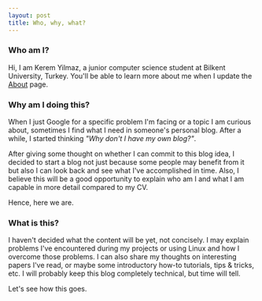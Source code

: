 ```yaml
---
layout: post
title: Who, why, what?
---
```


### Who am I?

Hi, I am Kerem Yilmaz, a junior computer science student at Bilkent University, Turkey. You'll be able to learn more about me when I update the [About](/aboutme) page. 

### Why am I doing this?

When I just Google for a specific problem I'm facing or a topic I am curious about, sometimes I find what I need in someone's personal blog. After a while, I started thinking _"Why don't I have my own blog?"_.

After giving some thought on whether I can commit to this blog idea, I decided to start a blog not just because some people may benefit from it but also I can look back and see what I've accomplished in time. Also, I believe this will be a good opportunity to explain who am I and what I am capable in more detail compared to my CV.

Hence, here we are.

### What is this?


I haven't decided what the content will be yet, not concisely. I may explain problems I've encountered during my projects or using Linux and how I overcome those problems. I can also share my thoughts on interesting papers I've read, or maybe some introductory how-to tutorials, tips & tricks, etc. I will probably keep this blog completely technical, but time will tell.

Let's see how this goes.
